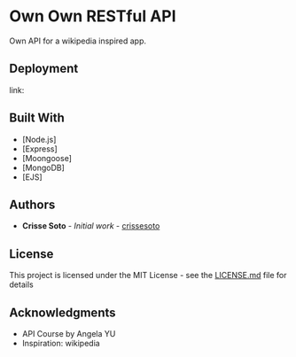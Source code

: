 # Own Own RESTful API

Own API for a wikipedia inspired app.


## Deployment

link: 

## Built With

* [Node.js]
* [Express]
* [Moongoose]
* [MongoDB]
* [EJS]

## Authors

* **Crisse Soto** - *Initial work* - [crissesoto](https://github.com/crissesoto)

## License

This project is licensed under the MIT License - see the [LICENSE.md](LICENSE.md) file for details

## Acknowledgments

* API Course by Angela YU
* Inspiration: wikipedia
